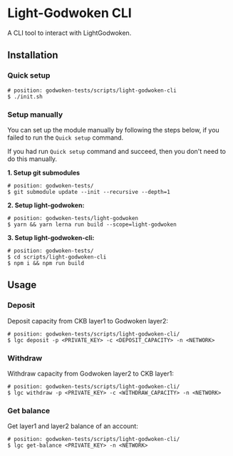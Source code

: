 # Light-Godwoken CLI

A CLI tool to interact with LightGodwoken.

## Installation

### Quick setup
```shell
# position: godwoken-tests/scripts/light-godwoken-cli
$ ./init.sh
```

### Setup manually
You can set up the module manually by following the steps below, if you failed to run the `Quick setup` command.

If you had run `Quick setup` command and succeed, then you don't need to do this manually.

**1. Setup git submodules**
```shell
# position: godwoken-tests/
$ git submodule update --init --recursive --depth=1
```

**2. Setup light-godwoken:**
```shell
# position: godwoken-tests/light-godwoken
$ yarn && yarn lerna run build --scope=light-godwoken 
```

**3. Setup light-godwoken-cli:**
```shell
# position: godwoken-tests/
$ cd scripts/light-godwoken-cli
$ npm i && npm run build
```

## Usage

### Deposit
Deposit capacity from CKB layer1 to Godwoken layer2:
```shell
# position: godwoken-tests/scripts/light-godwoken-cli/
$ lgc deposit -p <PRIVATE_KEY> -c <DEPOSIT_CAPACITY> -n <NETWORK>
```

### Withdraw
Withdraw capacity from Godwoken layer2 to CKB layer1:
```shell
# position: godwoken-tests/scripts/light-godwoken-cli/
$ lgc withdraw -p <PRIVATE_KEY> -c <WITHDRAW_CAPACITY> -n <NETWORK>
```

### Get balance
Get layer1 and layer2 balance of an account:
```shell
# position: godwoken-tests/scripts/light-godwoken-cli/
$ lgc get-balance <PRIVATE_KEY> -n <NETWORK>
```
